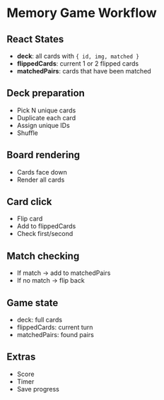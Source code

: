 # Memory Game Workflow

## React States

- **deck**: all cards with `{ id, img, matched }`
- **flippedCards**: current 1 or 2 flipped cards
- **matchedPairs**: cards that have been matched

## Deck preparation

- Pick N unique cards
- Duplicate each card
- Assign unique IDs
- Shuffle

## Board rendering

- Cards face down
- Render all cards

## Card click

- Flip card
- Add to flippedCards
- Check first/second

## Match checking

- If match → add to matchedPairs
- If no match → flip back

## Game state

- deck: full cards
- flippedCards: current turn
- matchedPairs: found pairs

## Extras

- Score
- Timer
- Save progress

